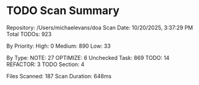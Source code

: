 TODO Scan Summary
=================
Repository: /Users/michaelevans/doa
Scan Date: 10/20/2025, 3:37:29 PM
Total TODOs: 923

By Priority:
  High: 0
  Medium: 890
  Low: 33

By Type:
  NOTE: 27
  OPTIMIZE: 6
  Unchecked Task: 869
  TODO: 14
  REFACTOR: 3
  TODO Section: 4

Files Scanned: 187
Scan Duration: 648ms